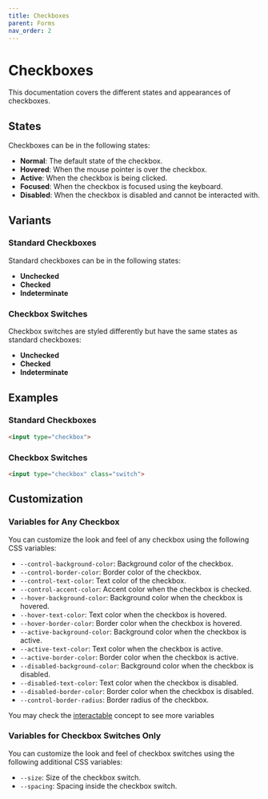 ```yaml
---
title: Checkboxes
parent: Forms
nav_order: 2
---
```


# Checkboxes

This documentation covers the different states and appearances of checkboxes.

## States

Checkboxes can be in the following states:

- **Normal**: The default state of the checkbox.
- **Hovered**: When the mouse pointer is over the checkbox.
- **Active**: When the checkbox is being clicked.
- **Focused**: When the checkbox is focused using the keyboard.
- **Disabled**: When the checkbox is disabled and cannot be interacted with.

## Variants

### Standard Checkboxes

Standard checkboxes can be in the following states:

- **Unchecked**
- **Checked**
- **Indeterminate**

### Checkbox Switches

Checkbox switches are styled differently but have the same states as standard checkboxes:

- **Unchecked**
- **Checked**
- **Indeterminate**

## Examples

### Standard Checkboxes

```html
<input type="checkbox">
```

### Checkbox Switches

```html
<input type="checkbox" class="switch">
```

## Customization

### Variables for Any Checkbox

You can customize the look and feel of any checkbox using the following CSS variables:

- `--control-background-color`: Background color of the checkbox.
- `--control-border-color`: Border color of the checkbox.
- `--control-text-color`: Text color of the checkbox.
- `--control-accent-color`: Accent color when the checkbox is checked.
- `--hover-background-color`: Background color when the checkbox is hovered.
- `--hover-text-color`: Text color when the checkbox is hovered.
- `--hover-border-color`: Border color when the checkbox is hovered.
- `--active-background-color`: Background color when the checkbox is active.
- `--active-text-color`: Text color when the checkbox is active.
- `--active-border-color`: Border color when the checkbox is active.
- `--disabled-background-color`: Background color when the checkbox is disabled.
- `--disabled-text-color`: Text color when the checkbox is disabled.
- `--disabled-border-color`: Border color when the checkbox is disabled.
- `--control-border-radius`: Border radius of the checkbox.

You may check the [interactable](../components/interactable) concept to see more variables

### Variables for Checkbox Switches Only

You can customize the look and feel of checkbox switches using the following additional CSS variables:

- `--size`: Size of the checkbox switch.
- `--spacing`: Spacing inside the checkbox switch.
